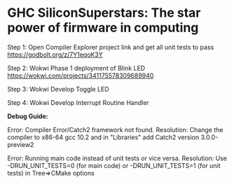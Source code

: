 # GHC SiliconSuperstars: The star power of firmware in computing

Step 1: 
Open Compiler Explorer project link and get all unit tests to pass
https://godbolt.org/z/7Y1eqoK3Y

Step 2:
Wokwi Phase 1 deployment of Blink LED
https://wokwi.com/projects/341175578309689940

Step 3:
Wokwi Develop Toggle LED

Step 4:
Wokwi Develop Interrupt Routine Handler

**Debug Guide:**

Error: Compiler Error/Catch2 framework not found. 
Resolution: Change the compiler to x86-64 gcc 10.2 and in "Libraries" add Catch2 version 3.0.0-preview2

Error: Running main code instead of unit tests or vice versa. 
Resolution: Use -DRUN_UNIT_TESTS=0 (for main code) or -DRUN_UNIT_TESTS=1 (for unit tests) in Tree=>CMake options
